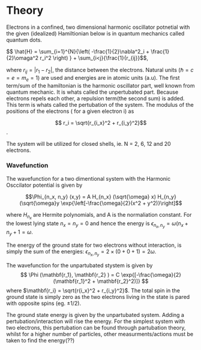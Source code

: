 # Theory
Electrons in a confined, two dimensional harmonic oscillator potnetial with the given (idealized) Hamiltionian below is in quantum mechanics called quantum dots. 

$$ \hat{H}  = \sum_{i=1}^{N}{\left( -\frac{1}{2}\nabla^2_i + \frac{1}{2}\omaga^2 r_i^2 \right) } + \sum_{i<j}{\frac{1}{r_{ij}}$$,

where $r_{ij} = |r_1 - r_2|$, the distance between the electrons. Natural units ($\hbar = c = e = m_e = 1$) are used and energies are in atomic units (a.u). The first term/sum of the hamiltonian is the harmonic oscillator part, well known from  quantum mechanic. It is whats called the unpertubated part. Because electrons repels each other, a repulsion term(the second sum) is added. This term is whats called the pertubation of the system. The modulus of the positions of the electrons ( for a given electron i) as

$$ r_i = \sqrt{r_{i_x}^2 + r_{i_y}^2}$$.

The system will be utilized for closed shells, ie. N = 2, 6, 12 and 20 electrons. 

### Wavefunction
The wavefunction for a two dimentional system with the Harmonic Osccilator potential is given by 

$$\Phi_{n_x, n_y} (x,y) = A H_{n_x} (\sqrt{\omega} x) H_{n_y}(\sqrt{\omega}y \exp{\left[-\frac{\omega}{2}(x^2 + y^2)}\right]$$

where $H_{n_x}$ are Hermite polynomials, and A is the normaliation constant. For the lowest lying state $n_x = n_y = 0$ and hence the energy is $\epsilon_{n_x, n_y} = \omega(n_x + n_y + 1 = \omega$.  

The energy of the ground state for two electrons without interaction, is simply the sum of the energies:  $\epsilon_{n_x,n_y} = 2\times (0 + 0 + 1) =  2\omega$. 

The wavefunction for the unpartubated stystem is given by
$$
\Phi (\mathbf{r_1}, \mathbf{r_2} ) = C \exp{[-\frac{\omega}{2}(\mathbf{r_1}^2 + \mathbf{r_2}^2)]}
$$
where $\mathbf{r_i} = \sqrt{r{i_x}^2 + r_{i_y}^2}$.  The total spin in the ground state is simply zero as the two electrons living in the state is pared with opposite spins (eg. $\pm 1/2$). 

The ground state energy is given by the unpartubated system. Adding a pertubation/interaction will rise the energy. For the simplest system with two electrons, this pertubation can be found through partubation theory, whilst for a higher number of particles, other measurments/actions must be taken to find the energy(??)

